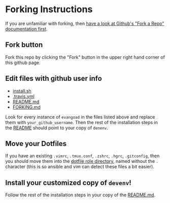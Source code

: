 # Forking Instructions

If you are unfamiliar with forking, then [have a look at Github's "Fork a Repo" documentation first](https://help.github.com/articles/fork-a-repo/).

## Fork button

Fork this repo by clicking the "Fork" button in the upper right hand corner of
this github page.

## Edit files with github user info

- [install.sh](install.sh)
- [.travis.yml](.travis.yml)
- [README.md](README.md)
- [FORKING.md](FORKING.md)

Look for every instance of `evangoad` in the files listed above and replace them with
`your_github_username`.  Then the rest of the installation steps in the
[README](README.md) should point to your copy of `denenv`.

## Move your Dotfiles

If you have an existing `.vimrc`, `.tmux.conf`, `.zshrc`, `.hgrc`, `.gitconfig`,
then you should move them into the [dotfile role
directory](playbooks/roles/dotfiles/files), named without the `.` character
(this is so ansible and vim can detect these files a bit easier).

## Install your customized copy of `devenv`!

Follow the rest of the installation steps in your copy of the
[README.md](README.md).

